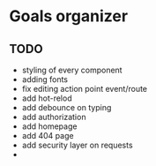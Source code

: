 # Goals organizer 

## TODO
- styling of every component
- adding fonts
- fix editing action point event/route
- add hot-relod
- add debounce on typing
- add authorization
- add homepage
- add 404 page
- add security layer on requests
- 
